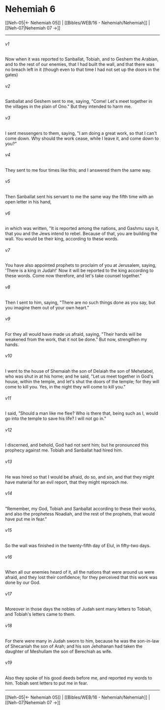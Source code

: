# Nehemiah 6

[[Neh-05|← Nehemiah 05]] | [[Bibles/WEB/16 - Nehemiah/Nehemiah]] | [[Neh-07|Nehemiah 07 →]]
***



###### v1 
Now when it was reported to Sanballat, Tobiah, and to Geshem the Arabian, and to the rest of our enemies, that I had built the wall, and that there was no breach left in it (though even to that time I had not set up the doors in the gates) 

###### v2 
Sanballat and Geshem sent to me, saying, "Come! Let's meet together in the villages in the plain of Ono." But they intended to harm me. 

###### v3 
I sent messengers to them, saying, "I am doing a great work, so that I can't come down. Why should the work cease, while I leave it, and come down to you?" 

###### v4 
They sent to me four times like this; and I answered them the same way. 

###### v5 
Then Sanballat sent his servant to me the same way the fifth time with an open letter in his hand, 

###### v6 
in which was written, "It is reported among the nations, and Gashmu says it, that you and the Jews intend to rebel. Because of that, you are building the wall. You would be their king, according to these words. 

###### v7 
You have also appointed prophets to proclaim of you at Jerusalem, saying, 'There is a king in Judah!' Now it will be reported to the king according to these words. Come now therefore, and let's take counsel together." 

###### v8 
Then I sent to him, saying, "There are no such things done as you say, but you imagine them out of your own heart." 

###### v9 
For they all would have made us afraid, saying, "Their hands will be weakened from the work, that it not be done." But now, strengthen my hands. 

###### v10 
I went to the house of Shemaiah the son of Delaiah the son of Mehetabel, who was shut in at his home; and he said, "Let us meet together in God's house, within the temple, and let's shut the doors of the temple; for they will come to kill you. Yes, in the night they will come to kill you." 

###### v11 
I said, "Should a man like me flee? Who is there that, being such as I, would go into the temple to save his life? I will not go in." 

###### v12 
I discerned, and behold, God had not sent him; but he pronounced this prophecy against me. Tobiah and Sanballat had hired him. 

###### v13 
He was hired so that I would be afraid, do so, and sin, and that they might have material for an evil report, that they might reproach me. 

###### v14 
"Remember, my God, Tobiah and Sanballat according to these their works, and also the prophetess Noadiah, and the rest of the prophets, that would have put me in fear." 

###### v15 
So the wall was finished in the twenty-fifth day of Elul, in fifty-two days. 

###### v16 
When all our enemies heard of it, all the nations that were around us were afraid, and they lost their confidence; for they perceived that this work was done by our God. 

###### v17 
Moreover in those days the nobles of Judah sent many letters to Tobiah, and Tobiah's letters came to them. 

###### v18 
For there were many in Judah sworn to him, because he was the son-in-law of Shecaniah the son of Arah; and his son Jehohanan had taken the daughter of Meshullam the son of Berechiah as wife. 

###### v19 
Also they spoke of his good deeds before me, and reported my words to him. Tobiah sent letters to put me in fear.

***
[[Neh-05|← Nehemiah 05]] | [[Bibles/WEB/16 - Nehemiah/Nehemiah]] | [[Neh-07|Nehemiah 07 →]]
